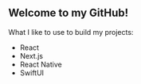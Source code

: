 Welcome to my GitHub!
-

What I like to use to build my projects:
- React
- Next.js
- React Native
- SwiftUI



<!--
**andrew-levy/andrew-levy** is a ✨ _special_ ✨ repository because its `README.md` (this file) appears on your GitHub profile.
-->

